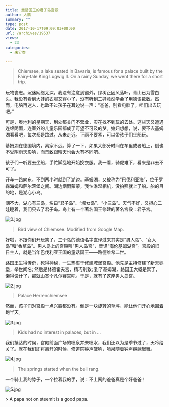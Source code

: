 ```yaml
---
title: 童话国王的君子岛宫殿
author: 大鹏
summary: ""
type: post
date: 2017-10-17T09:09:03+00:00
url: /archives/19537
views:
  - 23
categories:
  - 未分类

---
```

> Chiemsee, a lake seated in Bavaria, is famous for a palace built by the Fairy-tale King Lugwig II. On a rainy Sunday, we went there for a short trip.

玩物丧志。沉迷网络太深，我没有注意到窗外，绿树正因风落叶，青山已为雪白头。我没有看到大娃的衣服又穿小了，没有听到二娃竟然学会了用德语数数。然而，电脑再迷人，也敌不过孩子在耳边说一声：“爸爸，别看电脑了，咱们出去玩吧。”

可是，奥地利的星期天，到处都关门不营业，实在找不到玩的去处。这些天又遭遇连绵阴雨，连室外的儿童乐园都成了可望不可及的梦。媳妇想想，说，要不去基姆湖看看吧，每次都是路过，从未走近。下雨不要紧，可以带孩子们坐船玩。

基姆湖在德国境内，离家不远。算了一下，如果大部分时间在车里或者船上，倒也不受阴雨天影响，而景致跟晴天也会大有不同吧。

孩子们一听要去坐船，手忙脚乱地开始换衣服。我一看，骑虎难下，看来是非去不可了。

开车一路向东，不到两小时就到了湖边。基姆湖，又被称为“巴伐利亚海”，位于罗森海姆和萨尔茨堡之间。湖边烟雨蒙蒙，我怕淋湿相机，没拍照就上了船。船的目的地，是湖心小岛。

湖不大，湖心有三岛，名曰“君子岛”、“淑女岛”、“小三岛”。天气不好，又担心二娃睡着，我们只去了君子岛。岛上有一个著名国王修建的著名宫殿：君子宫。

![0.jpg][1]

> Bird view of Chiemsee. Modified from Google Map.

好啦，不跟你们开玩笑了，三个岛的德语名字直译过来其实是“男人岛”、“女人岛”和“香草岛”。男人岛上的宫殿叫“男人岛宫”，音译“海伦基姆湖宫”。宫殿的旧日主人，就是当年巴伐利亚王国的童话国王——路德维希二世。

路国王生得传奇，死得神秘，一生热衷于修建城堡宫殿。他先是主持修建了新天鹅堡，举世闻名; 然后是林德霍夫宫，精巧别致; 到了基姆湖，路国王大概是累了，懒得设计了，那就山寨个凡尔赛宫吧。于是，就有了这座男人岛宫。

![2.jpg][2]

> Palace Herrenchiemsee

然而，孩子们对宫殿一点兴趣都没有。倒是一块旋转的草坪，能让他们开心地围着跑半天。

![3.jpg][3]

> Kids had no interest in palaces, but in &#8230;

我们抵达的时候，宫殿前面广场的喷泉并未喷水，我们还以为是季节过了，天冷给关了。就在我们即将离开的时候，修道院钟声敲响，喷泉随着钟声翩翩起舞。

![4.jpg][4]

> The springs started when the bell rang.

一个骑上我的脖子，一个拉着我的手，说：不上网的爸爸真是个好爸爸！

![5.jpg][5]
  
​> A papa not on steemit is a good papa.

 [1]: https://steemitimages.com/DQmfTXcmBkkrwnv8Dz2MPYyv1vYV44pTkEXQ9ELboHVMz3h/0.jpg
 [2]: https://steemitimages.com/DQmbf7MvcmMSATdA99owJkJW5APgHJbCxDxvHYErynUhZ9q/2.jpg
 [3]: https://steemitimages.com/DQmUqtmKkJb5BZUimq4Y4GQuGkiJxgzvMeEbeW1kU9jRASc/3.jpg
 [4]: https://steemitimages.com/DQmUXoE84vpwrXopfHMJyb6ZrtWXibXVdwMMusZcbs3xWwE/4.jpg
 [5]: https://steemitimages.com/DQmVe8EcubncErKj7qquZVZjV495oEY9d5jYoS1via2Z8oP/5.jpg

